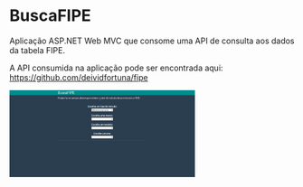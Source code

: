 # BuscaFIPE
Aplicação ASP.NET Web MVC que consome uma API de consulta aos dados da tabela FIPE.


A API consumida na aplicação pode ser encontrada aqui: https://github.com/deividfortuna/fipe


<img src="gif/gif.gif" width="65%">
